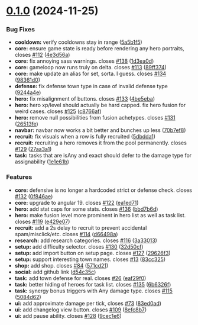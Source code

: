 # [0.1.0](https://github.com/felfhenor/hatoff/compare/v0.0.4...v0.1.0) (2024-11-25)


### Bug Fixes

* **cooldown:** verify cooldowns stay in range ([5a5b1f5](https://github.com/felfhenor/hatoff/commit/5a5b1f5eb3b63424517a99fc35535ce197211246))
* **core:** ensure game state is ready before rendering any hero portraits, closes [#112](https://github.com/felfhenor/hatoff/issues/112) ([4e3d56a](https://github.com/felfhenor/hatoff/commit/4e3d56ac1a5f16190b068eab3096fe9982d49ced))
* **core:** fix annoying sass warnings. closes [#138](https://github.com/felfhenor/hatoff/issues/138) ([1d3ea0d](https://github.com/felfhenor/hatoff/commit/1d3ea0d172f7ad4c7cdf0c970b92d828052fd390))
* **core:** gameloop now runs truly on delta. closes [#113](https://github.com/felfhenor/hatoff/issues/113) ([89ff374](https://github.com/felfhenor/hatoff/commit/89ff3743afccdeb671a7a26f74882efd8651fb10))
* **core:** make update an alias for set, sorta. I guess. closes [#134](https://github.com/felfhenor/hatoff/issues/134) ([98361d0](https://github.com/felfhenor/hatoff/commit/98361d0744afed592732e2aa887b468a6b540bb1))
* **defense:** fix defense town type in case of invalid defense type ([9244a4e](https://github.com/felfhenor/hatoff/commit/9244a4e3d99ba53b53e8c60371e578da7b430d8d))
* **hero:** fix misalignment of buttons. closes [#133](https://github.com/felfhenor/hatoff/issues/133) ([4be5eba](https://github.com/felfhenor/hatoff/commit/4be5eba6134e7237819fb94d01a152536b1f0536))
* **hero:** hero xp/level should actually be hard capped. fix hero fusion for weird cases. closes [#125](https://github.com/felfhenor/hatoff/issues/125) ([c8766af](https://github.com/felfhenor/hatoff/commit/c8766af6679ac81f5f157d22a2c3e94e8109be2b))
* **hero:** remove null possibilities from fusion achetypes. closes [#131](https://github.com/felfhenor/hatoff/issues/131) ([26513fe](https://github.com/felfhenor/hatoff/commit/26513fe8af5e6147e149a8117e6df9aa935505dd))
* **navbar:** navbar now works a bit better and bunches up less ([70b7ef8](https://github.com/felfhenor/hatoff/commit/70b7ef80df1a92a3355aa7f096825e3cefd3571d))
* **recruit:** fix visuals when a row is fully recruited ([5dbdda1](https://github.com/felfhenor/hatoff/commit/5dbdda1562202d49a4ba4da8c1c0762ca6a0694c))
* **recruit:** recruiting a hero removes it from the pool permanently. closes [#129](https://github.com/felfhenor/hatoff/issues/129) ([27aa3a1](https://github.com/felfhenor/hatoff/commit/27aa3a16efac5e6b22256696111ab91e189eb803))
* **task:** tasks that are isAny and exact should defer to the damage type for assignability ([1e1e61b](https://github.com/felfhenor/hatoff/commit/1e1e61bbc0f989b85f1d0547fad503c5284af1e4))


### Features

* **core:** defensive is no longer a hardcoded strict or defense check. closes [#132](https://github.com/felfhenor/hatoff/issues/132) ([0f846ae](https://github.com/felfhenor/hatoff/commit/0f846ae79e92434231ddb7f121bc0612866f4099))
* **core:** upgrade to angular 19. closes [#122](https://github.com/felfhenor/hatoff/issues/122) ([ea1ed71](https://github.com/felfhenor/hatoff/commit/ea1ed71c09eb42357b5dbf5520291f657f18b027))
* **hero:** add stat caps for some stats. closes [#136](https://github.com/felfhenor/hatoff/issues/136) ([bbd7b6d](https://github.com/felfhenor/hatoff/commit/bbd7b6de98679d99421a9376dac81596c491fba2))
* **hero:** make fusion level more prominent in hero list as well as task list. closes [#119](https://github.com/felfhenor/hatoff/issues/119) ([e429e07](https://github.com/felfhenor/hatoff/commit/e429e074fe031b4b398ac779f2f0b9cf390664d4))
* **recruit:** add a 2s delay to recruit to prevent accidental spam/misclick/etc. closes [#114](https://github.com/felfhenor/hatoff/issues/114) ([d66498a](https://github.com/felfhenor/hatoff/commit/d66498a95d785f40e0d38d8e6510dbd74e91b9ed))
* **research:** add research categories. closes [#116](https://github.com/felfhenor/hatoff/issues/116) ([3a33013](https://github.com/felfhenor/hatoff/commit/3a330131e8e7af2148ea9e8d95de0e8738628771))
* **setup:** add difficulty selector. closes [#130](https://github.com/felfhenor/hatoff/issues/130) ([32d50cf](https://github.com/felfhenor/hatoff/commit/32d50cfad5f1d219749698cfd065c93e568e2d67))
* **setup:** add import button on setup page. closes [#127](https://github.com/felfhenor/hatoff/issues/127) ([29626f3](https://github.com/felfhenor/hatoff/commit/29626f3288effe543b32c2a33c33f16c70308543))
* **setup:** support interesting town names. closes [#13](https://github.com/felfhenor/hatoff/issues/13) ([83cc325](https://github.com/felfhenor/hatoff/commit/83cc325608e201eb954ae19375e550f1635993d8))
* **shop:** add shop. closes [#84](https://github.com/felfhenor/hatoff/issues/84) ([571cd21](https://github.com/felfhenor/hatoff/commit/571cd21201b775206540b8623ae3bac13cc87858))
* **social:** add github link ([d54c35c](https://github.com/felfhenor/hatoff/commit/d54c35c2c4cc0acec1f9da4b83345a818f3d7b4f))
* **task:** add town defense for real. closes [#26](https://github.com/felfhenor/hatoff/issues/26) ([eaf29f0](https://github.com/felfhenor/hatoff/commit/eaf29f0c9a385222dba1923d4e8256666f2b715b))
* **task:** better hiding of heroes for task list. closes [#135](https://github.com/felfhenor/hatoff/issues/135) ([6b6326f](https://github.com/felfhenor/hatoff/commit/6b6326f856123f2d326a34e9c44ae742d6d7f32a))
* **task:** synergy bonus triggers with Any damage type. closes [#115](https://github.com/felfhenor/hatoff/issues/115) ([5084d62](https://github.com/felfhenor/hatoff/commit/5084d623c68d20908c27d31f4c3c4c3c219e086b))
* **ui:** add approximate damage per tick, closes [#73](https://github.com/felfhenor/hatoff/issues/73) ([83ed0ad](https://github.com/felfhenor/hatoff/commit/83ed0ad3c1d6ddf9ce68a18e11d57d312ec2e8df))
* **ui:** add changelog view button. closes [#109](https://github.com/felfhenor/hatoff/issues/109) ([8efc8b7](https://github.com/felfhenor/hatoff/commit/8efc8b7a311a391cba2fc90f95c3e2ca662f9046))
* **ui:** add pause ability. closes [#128](https://github.com/felfhenor/hatoff/issues/128) ([9cec1e6](https://github.com/felfhenor/hatoff/commit/9cec1e6a1a8ac788177c56a4272d3904655143a7))



